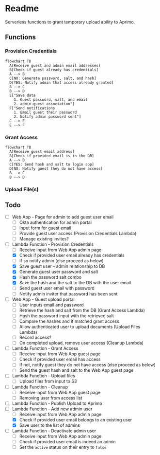 # Readme

Serverless functions to grant temporary upload ability to Aprimo.

## Functions

### Provision Credentials

```mermaid
flowchart TD
  A[Receive guest and admin email addresses]
  B[Check if guest already has credentials]
  A --> B
  C[NO: Generate password, salt, and hash]
  D[YES: Notify admin that access already granted]
  B --> C
  B --> D
  E["Save data
    1. Guest password, salt, and email
    2. admin-guest association"]
  F["Send notifications
    1. Email guest their password
    2. Notify admin password sent"]
  C --> E
  E --> F
```

### Grant Access

```mermaid
flowchart TD
  A[Receive guest email address]
  B[Check if provided email is in the DB]
  A --> B
  C[YES: Send hash and salt to login app]
  D[NO: Notify guest they do not have access]
  B --> C
  B --> D
```

### Upload File(s)

## Todo

- [ ] Web App - Page for admin to add guest user email
  - [ ] Okta authentication for admin portal
  - [ ] Input form for guest email
  - [ ] Provide guest user access (Provision Credentials Lambda)
  - [ ] Manage existing invites?
- [ ] Lambda Function - Provision Credentials
  - [ ] Receive input from Web App admin page
  - [x] Check if provided user email already has credentials
  - [ ] If so notify admin (else proceed as below)
  - [x] Save guest user - admin relationship to DB
  - [x] Generate guest user password and salt
  - [x] Hash the password salt combo
  - [x] Save the hash and the salt to the DB with the user email
  - [ ] Send guest user email with password
  - [ ] Notify admin inviter that password has been sent
- [ ] Web App - Guest upload portal
  - [ ] User inputs email and password
  - [ ] Retrieve the hash and salt from the DB (Grant Access Lambda)
  - [ ] Hash the password input with the retrieved salt
  - [ ] Compare the hashes and if matched grant access
  - [ ] Allow authenticated user to upload documents (Upload Files Lambda)
  - [ ] Record access?
  - [ ] On completed upload, remove user access (Cleanup Lambda)
- [ ] Lambda Function - Grant Access
  - [ ] Receive input from Web App guest page
  - [ ] Check if provided user email has access
  - [ ] If not, notify guest they do not have access (else proceed as below)
  - [ ] Send the guest hash and salt to the Web App guest page
- [ ] Lambda Function - Upload files
  - [ ] Upload files from input to S3
- [ ] Lambda Function - Cleanup
  - [ ] Receive input from Web App guest page
  - [ ] Removing user from access list
- [ ] Lambda Function - Publish Upload to Aprimo
- [ ] Lambda Function - Add new admin user
  - [ ] Receive input from Web App admin page
  - [x] Check if provided user email belongs to an existing user
  - [x] Save user to the list of admins
- [ ] Lambda Function - Deactivate admin user
  - [ ] Receive input from Web App admin page
  - [ ] Check if provided user email is indeed an admin
  - [ ] Set the `active` status on their entry to `false`
